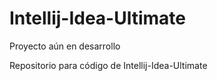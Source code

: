 # Intellij-Idea-Ultimate

Proyecto aún en desarrollo 

Repositorio para código de Intellij-Idea-Ultimate

